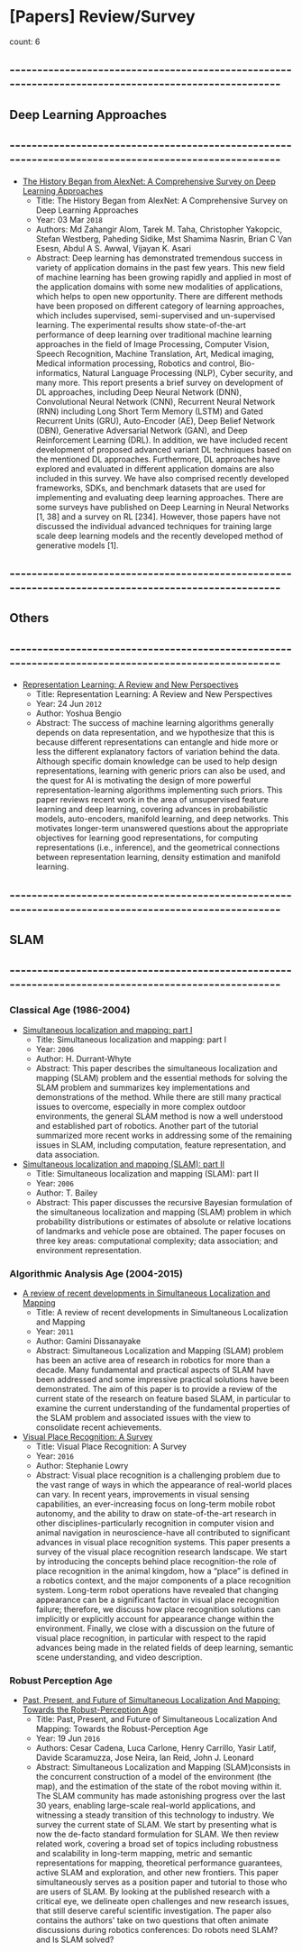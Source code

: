 # [Papers] Review/Survey

count: 6

## ----------------------------------------------------------------------------------------------------
## Deep Learning Approaches
## ----------------------------------------------------------------------------------------------------

* [The History Began from AlexNet: A Comprehensive Survey on Deep Learning Approaches](https://arxiv.org/abs/1803.01164)
    * Title: The History Began from AlexNet: A Comprehensive Survey on Deep Learning Approaches
    * Year: 03 Mar `2018`
    * Authors: Md Zahangir Alom, Tarek M. Taha, Christopher Yakopcic, Stefan Westberg, Paheding Sidike, Mst Shamima Nasrin, Brian C Van Esesn, Abdul A S. Awwal, Vijayan K. Asari
    * Abstract: Deep learning has demonstrated tremendous success in variety of application domains in the past few years. This new field of machine learning has been growing rapidly and applied in most of the application domains with some new modalities of applications, which helps to open new opportunity. There are different methods have been proposed on different category of learning approaches, which includes supervised, semi-supervised and un-supervised learning. The experimental results show state-of-the-art performance of deep learning over traditional machine learning approaches in the field of Image Processing, Computer Vision, Speech Recognition, Machine Translation, Art, Medical imaging, Medical information processing, Robotics and control, Bio-informatics, Natural Language Processing (NLP), Cyber security, and many more. This report presents a brief survey on development of DL approaches, including Deep Neural Network (DNN), Convolutional Neural Network (CNN), Recurrent Neural Network (RNN) including Long Short Term Memory (LSTM) and Gated Recurrent Units (GRU), Auto-Encoder (AE), Deep Belief Network (DBN), Generative Adversarial Network (GAN), and Deep Reinforcement Learning (DRL). In addition, we have included recent development of proposed advanced variant DL techniques based on the mentioned DL approaches. Furthermore, DL approaches have explored and evaluated in different application domains are also included in this survey. We have also comprised recently developed frameworks, SDKs, and benchmark datasets that are used for implementing and evaluating deep learning approaches. There are some surveys have published on Deep Learning in Neural Networks [1, 38] and a survey on RL [234]. However, those papers have not discussed the individual advanced techniques for training large scale deep learning models and the recently developed method of generative models [1].

## ----------------------------------------------------------------------------------------------------
## Others
## ----------------------------------------------------------------------------------------------------

* [Representation Learning: A Review and New Perspectives](https://arxiv.org/abs/1206.5538)
    * Title: Representation Learning: A Review and New Perspectives
    * Year: 24 Jun `2012`
    * Author: Yoshua Bengio
    * Abstract: The success of machine learning algorithms generally depends on data representation, and we hypothesize that this is because different representations can entangle and hide more or less the different explanatory factors of variation behind the data. Although specific domain knowledge can be used to help design representations, learning with generic priors can also be used, and the quest for AI is motivating the design of more powerful representation-learning algorithms implementing such priors. This paper reviews recent work in the area of unsupervised feature learning and deep learning, covering advances in probabilistic models, auto-encoders, manifold learning, and deep networks. This motivates longer-term unanswered questions about the appropriate objectives for learning good representations, for computing representations (i.e., inference), and the geometrical connections between representation learning, density estimation and manifold learning.

## ----------------------------------------------------------------------------------------------------
## SLAM
## ----------------------------------------------------------------------------------------------------

### Classical Age (1986-2004)

* [Simultaneous localization and mapping: part I](https://ieeexplore.ieee.org/document/1638022)
    * Title: Simultaneous localization and mapping: part I
    * Year: `2006`
    * Author: H. Durrant-Whyte
    * Abstract: This paper describes the simultaneous localization and mapping (SLAM) problem and the essential methods for solving the SLAM problem and summarizes key implementations and demonstrations of the method. While there are still many practical issues to overcome, especially in more complex outdoor environments, the general SLAM method is now a well understood and established part of robotics. Another part of the tutorial summarized more recent works in addressing some of the remaining issues in SLAM, including computation, feature representation, and data association.
* [Simultaneous localization and mapping (SLAM): part II](https://ieeexplore.ieee.org/document/1678144)
    * Title: Simultaneous localization and mapping (SLAM): part II
    * Year: `2006`
    * Author: T. Bailey
    * Abstract: This paper discusses the recursive Bayesian formulation of the simultaneous localization and mapping (SLAM) problem in which probability distributions or estimates of absolute or relative locations of landmarks and vehicle pose are obtained. The paper focuses on three key areas: computational complexity; data association; and environment representation.

### Algorithmic Analysis Age (2004-2015)

* [A review of recent developments in Simultaneous Localization and Mapping](https://ieeexplore.ieee.org/abstract/document/6038117)
    * Title: A review of recent developments in Simultaneous Localization and Mapping
    * Year: `2011`
    * Author: Gamini Dissanayake
    * Abstract: Simultaneous Localization and Mapping (SLAM) problem has been an active area of research in robotics for more than a decade. Many fundamental and practical aspects of SLAM have been addressed and some impressive practical solutions have been demonstrated. The aim of this paper is to provide a review of the current state of the research on feature based SLAM, in particular to examine the current understanding of the fundamental properties of the SLAM problem and associated issues with the view to consolidate recent achievements.
* [Visual Place Recognition: A Survey](https://ieeexplore.ieee.org/document/7339473)
    * Title: Visual Place Recognition: A Survey
    * Year: `2016`
    * Author: Stephanie Lowry
    * Abstract: Visual place recognition is a challenging problem due to the vast range of ways in which the appearance of real-world places can vary. In recent years, improvements in visual sensing capabilities, an ever-increasing focus on long-term mobile robot autonomy, and the ability to draw on state-of-the-art research in other disciplines-particularly recognition in computer vision and animal navigation in neuroscience-have all contributed to significant advances in visual place recognition systems. This paper presents a survey of the visual place recognition research landscape. We start by introducing the concepts behind place recognition-the role of place recognition in the animal kingdom, how a “place” is defined in a robotics context, and the major components of a place recognition system. Long-term robot operations have revealed that changing appearance can be a significant factor in visual place recognition failure; therefore, we discuss how place recognition solutions can implicitly or explicitly account for appearance change within the environment. Finally, we close with a discussion on the future of visual place recognition, in particular with respect to the rapid advances being made in the related fields of deep learning, semantic scene understanding, and video description.

### Robust Perception Age

* [Past, Present, and Future of Simultaneous Localization And Mapping: Towards the Robust-Perception Age](https://arxiv.org/abs/1606.05830)
    * Title: Past, Present, and Future of Simultaneous Localization And Mapping: Towards the Robust-Perception Age
    * Year: 19 Jun `2016`
    * Authors: Cesar Cadena, Luca Carlone, Henry Carrillo, Yasir Latif, Davide Scaramuzza, Jose Neira, Ian Reid, John J. Leonard
    * Abstract: Simultaneous Localization and Mapping (SLAM)consists in the concurrent construction of a model of the environment (the map), and the estimation of the state of the robot moving within it. The SLAM community has made astonishing progress over the last 30 years, enabling large-scale real-world applications, and witnessing a steady transition of this technology to industry. We survey the current state of SLAM. We start by presenting what is now the de-facto standard formulation for SLAM. We then review related work, covering a broad set of topics including robustness and scalability in long-term mapping, metric and semantic representations for mapping, theoretical performance guarantees, active SLAM and exploration, and other new frontiers. This paper simultaneously serves as a position paper and tutorial to those who are users of SLAM. By looking at the published research with a critical eye, we delineate open challenges and new research issues, that still deserve careful scientific investigation. The paper also contains the authors' take on two questions that often animate discussions during robotics conferences: Do robots need SLAM? and Is SLAM solved?
